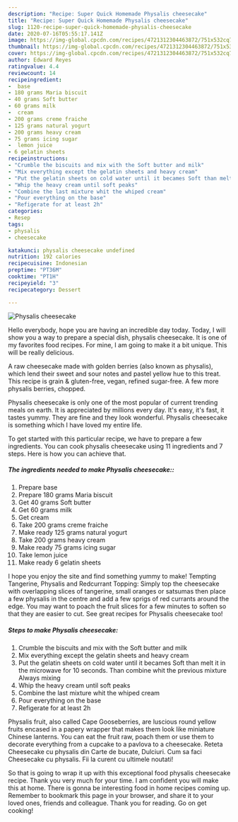 ```yaml
---
description: "Recipe: Super Quick Homemade Physalis cheesecake"
title: "Recipe: Super Quick Homemade Physalis cheesecake"
slug: 1120-recipe-super-quick-homemade-physalis-cheesecake
date: 2020-07-16T05:55:17.141Z
image: https://img-global.cpcdn.com/recipes/4721312304463872/751x532cq70/physalis-cheesecake-recipe-main-photo.jpg
thumbnail: https://img-global.cpcdn.com/recipes/4721312304463872/751x532cq70/physalis-cheesecake-recipe-main-photo.jpg
cover: https://img-global.cpcdn.com/recipes/4721312304463872/751x532cq70/physalis-cheesecake-recipe-main-photo.jpg
author: Edward Reyes
ratingvalue: 4.4
reviewcount: 14
recipeingredient:
-  base
- 180 grams Maria biscuit
- 40 grams Soft butter
- 60 grams milk
-  cream
- 200 grams creme fraiche
- 125 grams natural yogurt
- 200 grams heavy cream
- 75 grams icing sugar
-  lemon juice
- 6 gelatin sheets
recipeinstructions:
- "Crumble the biscuits and mix with the Soft butter and milk"
- "Mix everything except the gelatin sheets and heavy cream"
- "Put the gelatin sheets on cold water until it becames Soft than melt it in the microwave for  10 seconds. Than combine whit the previous mixture Always mixing"
- "Whip the heavy cream until soft peaks"
- "Combine the last mixture whit the whiped cream"
- "Pour everything on the base"
- "Refigerate for at least 2h"
categories:
- Resep
tags:
- physalis
- cheesecake

katakunci: physalis cheesecake undefined
nutrition: 192 calories
recipecuisine: Indonesian
preptime: "PT36M"
cooktime: "PT1H"
recipeyield: "3"
recipecategory: Dessert

---
```



![Physalis cheesecake](https://img-global.cpcdn.com/recipes/4721312304463872/751x532cq70/physalis-cheesecake-recipe-main-photo.jpg)

Hello everybody, hope you are having an incredible day today. Today, I will show you a way to prepare a special dish, physalis cheesecake. It is one of my favorites food recipes. For mine, I am going to make it a bit unique. This will be really delicious.

A raw cheesecake made with golden berries (also known as physalis), which lend their sweet and sour notes and pastel yellow hue to this treat. This recipe is grain &amp; gluten-free, vegan, refined sugar-free. A few more physalis berries, chopped.

Physalis cheesecake is only one of the most popular of current trending meals on earth. It is appreciated by millions every day. It's easy, it's fast, it tastes yummy. They are fine and they look wonderful. Physalis cheesecake is something which I have loved my entire life.


To get started with this particular recipe, we have to prepare a few ingredients. You can cook physalis cheesecake using 11 ingredients and 7 steps. Here is how you can achieve that.

##### The ingredients needed to make Physalis cheesecake::

1. Prepare  base
1. Prepare 180 grams Maria biscuit
1. Get 40 grams Soft butter
1. Get 60 grams milk
1. Get  cream
1. Take 200 grams creme fraiche
1. Make ready 125 grams natural yogurt
1. Take 200 grams heavy cream
1. Make ready 75 grams icing sugar
1. Take  lemon juice
1. Make ready 6 gelatin sheets


I hope you enjoy the site and find something yummy to make! Tempting Tangerine, Physalis and Redcurrant Topping: Simply top the cheesecake with overlapping slices of tangerine, small oranges or satsumas then place a few physalis in the centre and add a few sprigs of red currants around the edge. You may want to poach the fruit slices for a few minutes to soften so that they are easier to cut. See great recipes for Physalis cheesecake too! 

##### Steps to make Physalis cheesecake:

1. Crumble the biscuits and mix with the Soft butter and milk
1. Mix everything except the gelatin sheets and heavy cream
1. Put the gelatin sheets on cold water until it becames Soft than melt it in the microwave for  10 seconds. Than combine whit the previous mixture Always mixing
1. Whip the heavy cream until soft peaks
1. Combine the last mixture whit the whiped cream
1. Pour everything on the base
1. Refigerate for at least 2h


Physalis fruit, also called Cape Gooseberries, are luscious round yellow fruits encased in a papery wrapper that makes them look like miniature Chinese lanterns. You can eat the fruit raw, poach them or use them to decorate everything from a cupcake to a pavlova to a cheesecake. Reteta Cheesecake cu physalis din Carte de bucate, Dulciuri. Cum sa faci Cheesecake cu physalis. Fii la curent cu ultimele noutati! 

So that is going to wrap it up with this exceptional food physalis cheesecake recipe. Thank you very much for your time. I am confident you will make this at home. There is gonna be interesting food in home recipes coming up. Remember to bookmark this page in your browser, and share it to your loved ones, friends and colleague. Thank you for reading. Go on get cooking!
